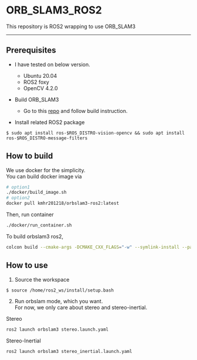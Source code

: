 # ORB_SLAM3_ROS2
This repository is ROS2 wrapping to use ORB_SLAM3

---

## Prerequisites
- I have tested on below version.
  - Ubuntu 20.04
  - ROS2 foxy
  - OpenCV 4.2.0

- Build ORB_SLAM3
  - Go to this [repo](https://github.com/zang09/ORB-SLAM3-STEREO-FIXED) and follow build instruction.

- Install related ROS2 package
```
$ sudo apt install ros-$ROS_DISTRO-vision-opencv && sudo apt install ros-$ROS_DISTRO-message-filters
```

## How to build
We use docker for the simplicity. \
You can build docker image via
```bash
# option1
./docker/build_image.sh
# option2
docker pull kmhr201218/orbslam3-ros2:latest
```

Then, run container
```bash
./docker/run_container.sh
```

To build orbslam3 ros2, 
```bash
colcon build --cmake-args -DCMAKE_CXX_FLAGS="-w" --symlink-install --packages-select orbslam3
```

## How to use
1. Source the workspace  
```
$ source /home/ros2_ws/install/setup.bash
```

2. Run orbslam mode, which you want.  
For now, we only care about stereo and stereo-inertial.


Stereo
```bash
ros2 launch orbslam3 stereo.launch.yaml
```

Stereo-Inertial
```bash
ros2 launch orbslam3 stereo_inertial.launch.yaml
```